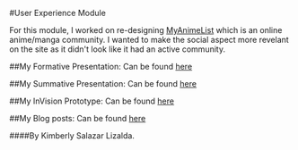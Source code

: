 #User Experience Module

For this module, I worked on re-designing [MyAnimeList](http://myanimelist.net/) which is an online anime/manga community. I wanted to make the social aspect more revelant on the site as it didn't look like it had an active community.

##My Formative Presentation:
Can be found [here](https://docs.google.com/presentation/d/1-xKkOm1eBm4-9ll1El2Ng7Gx13x3bsJtcq8CxBrLZz4/edit?usp=sharing)

##My Summative Presentation:
Can be found [here](https://www.dropbox.com/s/heldajtm6gz5lqr/UX%20Summative%20-%20Kimberly%20Salazar.key?dl=0)

##My InVision Prototype:
Can be found [here](http://invis.io/8K36AILYR)

##My Blog posts:
Can be found [here]()

####By Kimberly Salazar Lizalda.